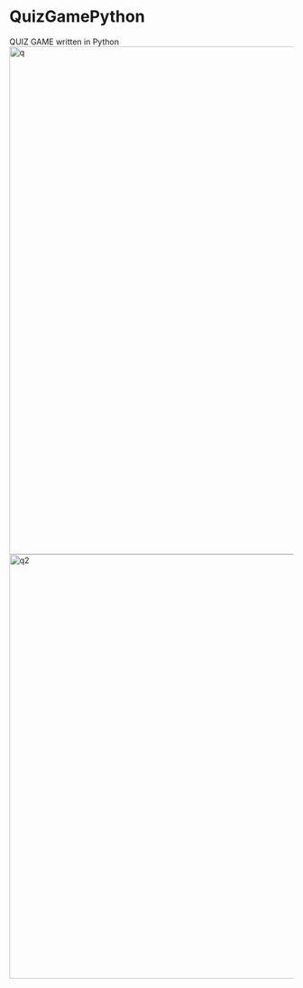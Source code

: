 # QuizGamePython
QUIZ GAME written in Python
<img width="899" alt="q" src="https://user-images.githubusercontent.com/3122465/214752690-f52fd89b-e891-4466-b138-4edb6fec298a.png">
<img width="751" alt="q2" src="https://user-images.githubusercontent.com/3122465/214752696-1030bef5-7235-4edd-9739-aed32335fd66.png">
